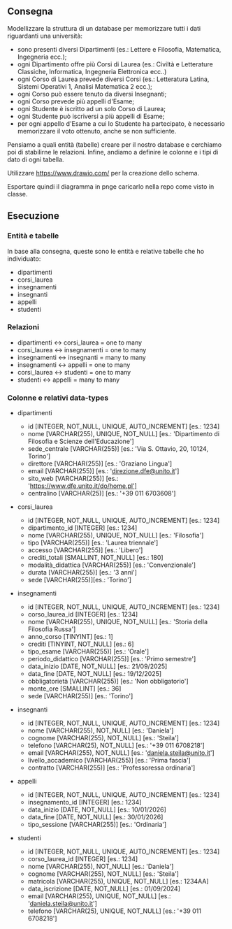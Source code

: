 ## Consegna

Modellizzare la struttura di un database per memorizzare tutti i dati riguardanti una università:

- sono presenti diversi Dipartimenti (es.: Lettere e Filosofia, Matematica, Ingegneria ecc.);
- ogni Dipartimento offre più Corsi di Laurea (es.: Civiltà e Letterature Classiche, Informatica, Ingegneria Elettronica ecc..)
- ogni Corso di Laurea prevede diversi Corsi (es.: Letteratura Latina, Sistemi Operativi 1, Analisi Matematica 2 ecc.);
- ogni Corso può essere tenuto da diversi Insegnanti;
- ogni Corso prevede più appelli d'Esame;
- ogni Studente è iscritto ad un solo Corso di Laurea;
- ogni Studente può iscriversi a più appelli di Esame;
- per ogni appello d'Esame a cui lo Studente ha partecipato, è necessario memorizzare il voto ottenuto, anche se non sufficiente. 

Pensiamo a quali entità (tabelle) creare per il nostro database e cerchiamo poi di stabilirne le relazioni. Infine, andiamo a definire le colonne e i tipi di dato di ogni tabella.

Utilizzare https://www.drawio.com/ per la creazione dello schema.

Esportare quindi il diagramma in pnge caricarlo nella repo come visto in classe.

## Esecuzione

### Entità e tabelle

In base alla consegna, queste sono le entità e relative tabelle che ho individuato:

- dipartimenti
- corsi_laurea
- insegnamenti
- insegnanti
- appelli
- studenti

### Relazioni

- dipartimenti <-> corsi_laurea = one to many
- corsi_laurea <-> insegnamenti = one to many
- insegnamenti <-> insegnanti = many to many
- insegnamenti <-> appelli = one to many
- corsi_laurea <-> studenti = one to many
- studenti <-> appelli = many to many

### Colonne e relativi data-types

- dipartimenti
    - id [INTEGER, NOT_NULL, UNIQUE, AUTO_INCREMENT] [es.: 1234]
    - nome [VARCHAR(255), UNIQUE, NOT_NULL] [es.: 'Dipartimento di Filosofia e Scienze dell'Educazione']
    - sede_centrale [VARCHAR(255)] [es.: 'Via S. Ottavio, 20, 10124, Torino']
    - direttore [VARCHAR(255)] [es.: 'Graziano Lingua']
    - email [VARCHAR(255)] [es.: 'direzione.dfe@unito.it']
    - sito_web [VARCHAR(255)] [es.: 'https://www.dfe.unito.it/do/home.pl']
    - centralino [VARCHAR(25)] [es.: '+39 011 6703608']

- corsi_laurea
    - id [INTEGER, NOT_NULL, UNIQUE, AUTO_INCREMENT] [es.: 1234]
    - dipartimento_id [INTEGER] [es.: 1234]
    - nome [VARCHAR(255), UNIQUE, NOT_NULL] [es.: 'Filosofia']
    - tipo [VARCHAR(255)] [es.: 'Laurea triennale']
    - accesso [VARCHAR(255)] [es.: 'Libero']
    - crediti_totali [SMALLINT, NOT_NULL] [es.: 180]
    - modalità_didattica [VARCHAR(255)] [es.: 'Convenzionale']
    - durata [VARCHAR(255)] [es.: '3 anni']
    - sede [VARCHAR(255)][es.: 'Torino']

- insegnamenti
    - id [INTEGER, NOT_NULL, UNIQUE, AUTO_INCREMENT] [es.: 1234]
    - corso_laurea_id [INTEGER] [es.: 1234]
    - nome [VARCHAR(255), UNIQUE, NOT_NULL] [es.: 'Storia della Filosofia Russa']
    - anno_corso [TINYINT] [es.: 1]
    - crediti [TINYINT, NOT_NULL] [es.: 6]
    - tipo_esame [VARCHAR(255)] [es.: 'Orale']
    - periodo_didattico [VARCHAR(255)] [es.: 'Primo semestre']
    - data_inizio [DATE, NOT_NULL] [es.: 21/09/2025]
    - data_fine [DATE, NOT_NULL] [es.: 19/12/2025]
    - obbligatorietà [VARCHAR(255)] [es.: 'Non obbligatorio']
    - monte_ore [SMALLINT] [es.: 36]
    - sede [VARCHAR(255)] [es.: 'Torino']

- insegnanti
    - id [INTEGER, NOT_NULL, UNIQUE, AUTO_INCREMENT] [es.: 1234]
    - nome [VARCHAR(255), NOT_NULL] [es.: 'Daniela']
    - cognome [VARCHAR(255), NOT_NULL] [es.: 'Steila']
    - telefono [VARCHAR(25), NOT_NULL] [es.: '+39 011 6708218']
    - email [VARCHAR(255), NOT_NULL] [es.: 'daniela.steila@unito.it']
    - livello_accademico [VARCHAR(255)] [es.: 'Prima fascia']
    - contratto [VARCHAR(255)] [es.: 'Professoressa ordinaria']

- appelli
    - id [INTEGER, NOT_NULL, UNIQUE, AUTO_INCREMENT] [es.: 1234]
    - insegnamento_id [INTEGER] [es.: 1234]
    - data_inizio [DATE, NOT_NULL] [es.: 10/01/2026]
    - data_fine [DATE, NOT_NULL] [es.: 30/01/2026]
    - tipo_sessione [VARCHAR(255)] [es.: 'Ordinaria']

- studenti
    - id [INTEGER, NOT_NULL, UNIQUE, AUTO_INCREMENT] [es.: 1234]
    - corso_laurea_id [INTEGER] [es.: 1234]
    - nome [VARCHAR(255), NOT_NULL] [es.: 'Daniela']
    - cognome [VARCHAR(255), NOT_NULL] [es.: 'Steila']
    - matricola [VARCHAR(255), UNIQUE, NOT_NULL] [es.: 1234AA]
    - data_iscrizione [DATE, NOT_NULL] [es.: 01/09/2024]
    - email [VARCHAR(255), UNIQUE, NOT_NULL] [es.: 'daniela.steila@unito.it']
    - telefono [VARCHAR(25), UNIQUE, NOT_NULL] [es.: '+39 011 6708218']





